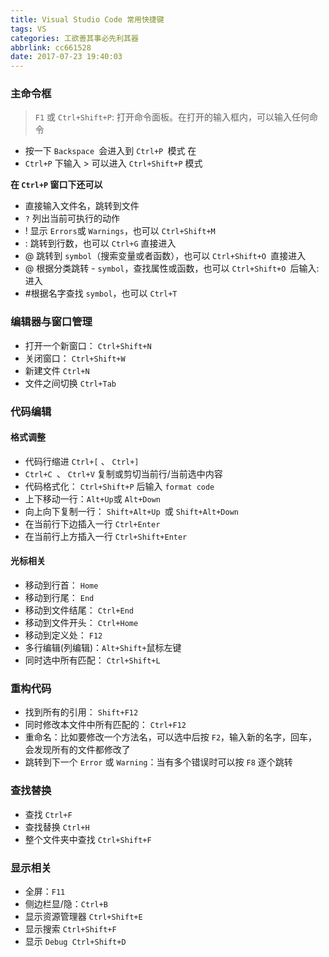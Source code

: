 ```yaml
---
title: Visual Studio Code 常用快捷键
tags: VS
categories: 工欲善其事必先利其器
abbrlink: cc661528
date: 2017-07-23 19:40:03
---
```


### 主命令框

> `F1` 或 `Ctrl+Shift+P`: 打开命令面板。在打开的输入框内，可以输入任何命令
- 按一下 `Backspace `会进入到 `Ctrl+P `模式
在 
- `Ctrl+P` 下输入 > 可以进入 `Ctrl+Shift+P` 模式

**在 `Ctrl+P` 窗口下还可以**

- 直接输入文件名，跳转到文件
- `?` 列出当前可执行的动作
- ! 显示 `Errors`或 `Warnings`，也可以 `Ctrl+Shift+M`
- : 跳转到行数，也可以 `Ctrl+G` 直接进入
- @ 跳转到 `symbol`（搜索变量或者函数），也可以 `Ctrl+Shift+O `直接进入
- @ 根据分类跳转 - `symbol`，查找属性或函数，也可以 `Ctrl+Shift+O `后输入:进入
- #根据名字查找 `symbol`，也可以 `Ctrl+T`


### 编辑器与窗口管理

- 打开一个新窗口： `Ctrl+Shift+N`
- 关闭窗口： `Ctrl+Shift+W`
- 新建文件 `Ctrl+N`
- 文件之间切换 `Ctrl+Tab`



### 代码编辑

#### 格式调整

- 代码行缩进 `Ctrl+[` 、 `Ctrl+]`
- `Ctrl+C `、 `Ctrl+V` 复制或剪切当前行/当前选中内容
- 代码格式化： `Ctrl+Shift+P` 后输入 `format code`
- 上下移动一行：` Alt+Up `或 `Alt+Down`
- 向上向下复制一行： `Shift+Alt+Up `或 `Shift+Alt+Down`
- 在当前行下边插入一行 `Ctrl+Enter`
- 在当前行上方插入一行 `Ctrl+Shift+Enter`

#### 光标相关


- 移动到行首： `Home`
- 移动到行尾： `End`
- 移动到文件结尾： `Ctrl+End`
- 移动到文件开头： `Ctrl+Home`
- 移动到定义处： `F12`
- 多行编辑(列编辑)：`Alt+Shift+`鼠标左键
- 同时选中所有匹配： `Ctrl+Shift+L`

### 重构代码


- 找到所有的引用： `Shift+F12`
- 同时修改本文件中所有匹配的： `Ctrl+F12`
- 重命名：比如要修改一个方法名，可以选中后按 `F2`，输入新的名字，回车，会发现所有的文件都修改了
- 跳转到下一个 `Error` 或 `Warning`：当有多个错误时可以按 `F8` 逐个跳转

### 查找替换

- 查找 `Ctrl+F`
- 查找替换 `Ctrl+H`
- 整个文件夹中查找 `Ctrl+Shift+F`

### 显示相关


- 全屏：`F11`
- 侧边栏显/隐：`Ctrl+B`
- 显示资源管理器 `Ctrl+Shift+E`
- 显示搜索 `Ctrl+Shift+F`
- 显示 `Debug Ctrl+Shift+D`

